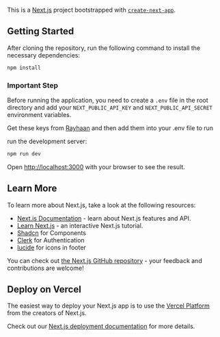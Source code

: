This is a [Next.js](https://nextjs.org) project bootstrapped with [`create-next-app`](https://nextjs.org/docs/app/api-reference/cli/create-next-app).

## Getting Started

After cloning the repository, run the following command to install the necessary dependencies:

```bash
npm install
```

### Important Step
Before running the application, you need to create a `.env` file in the root directory and add
your `NEXT_PUBLIC_API_KEY` and `NEXT_PUBLIC_API_SECRET` environment variables.

Get these keys from [Rayhaan](https://github.com/itzray116R) and then add them into your .env file to run

run the development server:

```bash
npm run dev
```

Open [http://localhost:3000](http://localhost:3000) with your browser to see the result.

## Learn More

To learn more about Next.js, take a look at the following resources:

- [Next.js Documentation](https://nextjs.org/docs) - learn about Next.js features and API.
- [Learn Next.js](https://nextjs.org/learn) - an interactive Next.js tutorial.
- [Shadcn](https://ui.shadcn.com/docs/components/accordion) for Components
- [Clerk](https://clerk.com/docs) for Authentication
- [lucide](https://lucide.dev/guide/packages/lucide-react) for icons in footer

You can check out [the Next.js GitHub repository](https://github.com/vercel/next.js) - your feedback and contributions are welcome!

## Deploy on Vercel

The easiest way to deploy your Next.js app is to use the [Vercel Platform](https://vercel.com/new?utm_medium=default-template&filter=next.js&utm_source=create-next-app&utm_campaign=create-next-app-readme) from the creators of Next.js.

Check out our [Next.js deployment documentation](https://nextjs.org/docs/app/building-your-application/deploying) for more details.
